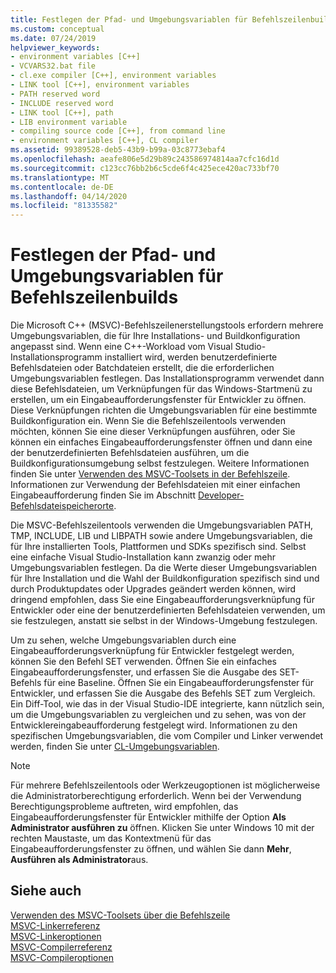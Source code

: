 ```yaml
---
title: Festlegen der Pfad- und Umgebungsvariablen für Befehlszeilenbuilds
ms.custom: conceptual
ms.date: 07/24/2019
helpviewer_keywords:
- environment variables [C++]
- VCVARS32.bat file
- cl.exe compiler [C++], environment variables
- LINK tool [C++], environment variables
- PATH reserved word
- INCLUDE reserved word
- LINK tool [C++], path
- LIB environment variable
- compiling source code [C++], from command line
- environment variables [C++], CL compiler
ms.assetid: 99389528-deb5-43b9-b99a-03c8773ebaf4
ms.openlocfilehash: aeafe806e5d29b89c243586974814aa7cfc16d1d
ms.sourcegitcommit: c123cc76bb2b6c5cde6f4c425ece420ac733bf70
ms.translationtype: MT
ms.contentlocale: de-DE
ms.lasthandoff: 04/14/2020
ms.locfileid: "81335582"
---
```

# <a name="set-the-path-and-environment-variables-for-command-line-builds"></a>Festlegen der Pfad- und Umgebungsvariablen für Befehlszeilenbuilds

Die Microsoft C++ (MSVC)-Befehlszeilenerstellungstools erfordern mehrere Umgebungsvariablen, die für Ihre Installations- und Buildkonfiguration angepasst sind. Wenn eine C++-Workload vom Visual Studio-Installationsprogramm installiert wird, werden benutzerdefinierte Befehlsdateien oder Batchdateien erstellt, die die erforderlichen Umgebungsvariablen festlegen. Das Installationsprogramm verwendet dann diese Befehlsdateien, um Verknüpfungen für das Windows-Startmenü zu erstellen, um ein Eingabeaufforderungsfenster für Entwickler zu öffnen. Diese Verknüpfungen richten die Umgebungsvariablen für eine bestimmte Buildkonfiguration ein. Wenn Sie die Befehlszeilentools verwenden möchten, können Sie eine dieser Verknüpfungen ausführen, oder Sie können ein einfaches Eingabeaufforderungsfenster öffnen und dann eine der benutzerdefinierten Befehlsdateien ausführen, um die Buildkonfigurationsumgebung selbst festzulegen. Weitere Informationen finden Sie unter [Verwenden des MSVC-Toolsets in der Befehlszeile](building-on-the-command-line.md). Informationen zur Verwendung der Befehlsdateien mit einer einfachen Eingabeaufforderung finden Sie im Abschnitt [Developer-Befehlsdateispeicherorte](building-on-the-command-line.md#developer_command_file_locations).

Die MSVC-Befehlszeilentools verwenden die Umgebungsvariablen PATH, TMP, INCLUDE, LIB und LIBPATH sowie andere Umgebungsvariablen, die für Ihre installierten Tools, Plattformen und SDKs spezifisch sind. Selbst eine einfache Visual Studio-Installation kann zwanzig oder mehr Umgebungsvariablen festlegen. Da die Werte dieser Umgebungsvariablen für Ihre Installation und die Wahl der Buildkonfiguration spezifisch sind und durch Produktupdates oder Upgrades geändert werden können, wird dringend empfohlen, dass Sie eine Eingabeaufforderungsverknüpfung für Entwickler oder eine der benutzerdefinierten Befehlsdateien verwenden, um sie festzulegen, anstatt sie selbst in der Windows-Umgebung festzulegen.

Um zu sehen, welche Umgebungsvariablen durch eine Eingabeaufforderungsverknüpfung für Entwickler festgelegt werden, können Sie den Befehl SET verwenden. Öffnen Sie ein einfaches Eingabeaufforderungsfenster, und erfassen Sie die Ausgabe des SET-Befehls für eine Baseline. Öffnen Sie ein Eingabeaufforderungsfenster für Entwickler, und erfassen Sie die Ausgabe des Befehls SET zum Vergleich. Ein Diff-Tool, wie das in der Visual Studio-IDE integrierte, kann nützlich sein, um die Umgebungsvariablen zu vergleichen und zu sehen, was von der Entwicklereingabeaufforderung festgelegt wird. Informationen zu den spezifischen Umgebungsvariablen, die vom Compiler und Linker verwendet werden, finden Sie unter [CL-Umgebungsvariablen](reference/cl-environment-variables.md).

> [!NOTE]
> Für mehrere Befehlszeilentools oder Werkzeugoptionen ist möglicherweise die Administratorberechtigung erforderlich. Wenn bei der Verwendung Berechtigungsprobleme auftreten, wird empfohlen, das Eingabeaufforderungsfenster für Entwickler mithilfe der Option **Als Administrator ausführen zu** öffnen. Klicken Sie unter Windows 10 mit der rechten Maustaste, um das Kontextmenü für das Eingabeaufforderungsfenster zu öffnen, und wählen Sie dann **Mehr**, **Ausführen als Administrator**aus.

## <a name="see-also"></a>Siehe auch

[Verwenden des MSVC-Toolsets über die Befehlszeile](building-on-the-command-line.md)<br/>
[MSVC-Linkerreferenz](reference/linking.md)<br/>
[MSVC-Linkeroptionen](reference/linker-options.md)<br/>
[MSVC-Compilerreferenz](reference/compiling-a-c-cpp-program.md)<br/>
[MSVC-Compileroptionen](reference/compiler-options.md)
